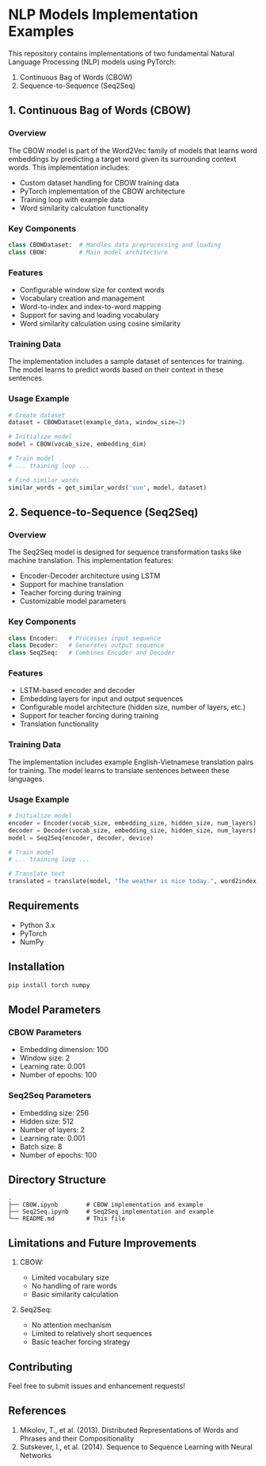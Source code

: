 # NLP Models Implementation Examples

This repository contains implementations of two fundamental Natural Language Processing (NLP) models using PyTorch:
1. Continuous Bag of Words (CBOW)
2. Sequence-to-Sequence (Seq2Seq)

## 1. Continuous Bag of Words (CBOW)

### Overview
The CBOW model is part of the Word2Vec family of models that learns word embeddings by predicting a target word given its surrounding context words. This implementation includes:

- Custom dataset handling for CBOW training data
- PyTorch implementation of the CBOW architecture
- Training loop with example data
- Word similarity calculation functionality

### Key Components

```python
class CBOWDataset:  # Handles data preprocessing and loading
class CBOW:         # Main model architecture
```

### Features
- Configurable window size for context words
- Vocabulary creation and management
- Word-to-index and index-to-word mapping
- Support for saving and loading vocabulary
- Word similarity calculation using cosine similarity

### Training Data
The implementation includes a sample dataset of sentences for training. The model learns to predict words based on their context in these sentences.

### Usage Example
```python
# Create dataset
dataset = CBOWDataset(example_data, window_size=2)

# Initialize model
model = CBOW(vocab_size, embedding_dim)

# Train model
# ... training loop ...

# Find similar words
similar_words = get_similar_words('sun', model, dataset)
```

## 2. Sequence-to-Sequence (Seq2Seq)

### Overview
The Seq2Seq model is designed for sequence transformation tasks like machine translation. This implementation features:

- Encoder-Decoder architecture using LSTM
- Support for machine translation
- Teacher forcing during training
- Customizable model parameters

### Key Components

```python
class Encoder:   # Processes input sequence
class Decoder:   # Generates output sequence
class Seq2Seq:   # Combines Encoder and Decoder
```

### Features
- LSTM-based encoder and decoder
- Embedding layers for input and output sequences
- Configurable model architecture (hidden size, number of layers, etc.)
- Support for teacher forcing during training
- Translation functionality

### Training Data
The implementation includes example English-Vietnamese translation pairs for training. The model learns to translate sentences between these languages.

### Usage Example
```python
# Initialize model
encoder = Encoder(vocab_size, embedding_size, hidden_size, num_layers)
decoder = Decoder(vocab_size, embedding_size, hidden_size, num_layers)
model = Seq2Seq(encoder, decoder, device)

# Train model
# ... training loop ...

# Translate text
translated = translate(model, "The weather is nice today.", word2index, device)
```

## Requirements

- Python 3.x
- PyTorch
- NumPy

## Installation

```bash
pip install torch numpy
```

## Model Parameters

### CBOW Parameters
- Embedding dimension: 100
- Window size: 2
- Learning rate: 0.001
- Number of epochs: 100

### Seq2Seq Parameters
- Embedding size: 256
- Hidden size: 512
- Number of layers: 2
- Learning rate: 0.001
- Batch size: 8
- Number of epochs: 100

## Directory Structure

```
.
├── CBOW.ipynb        # CBOW implementation and example
├── Seq2Seq.ipynb     # Seq2Seq implementation and example
└── README.md         # This file
```

## Limitations and Future Improvements

1. CBOW:
   - Limited vocabulary size
   - No handling of rare words
   - Basic similarity calculation

2. Seq2Seq:
   - No attention mechanism
   - Limited to relatively short sequences
   - Basic teacher forcing strategy

## Contributing

Feel free to submit issues and enhancement requests!

## References

1. Mikolov, T., et al. (2013). Distributed Representations of Words and Phrases and their Compositionality
2. Sutskever, I., et al. (2014). Sequence to Sequence Learning with Neural Networks